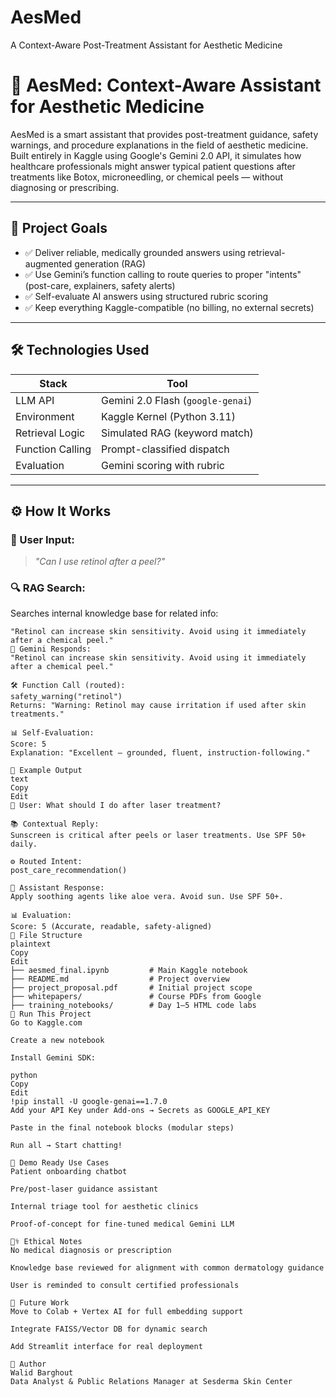 # AesMed
A Context-Aware Post-Treatment Assistant for Aesthetic Medicine
# 🧠 AesMed: Context-Aware Assistant for Aesthetic Medicine

AesMed is a smart assistant that provides post-treatment guidance, safety warnings, and procedure explanations in the field of aesthetic medicine. Built entirely in Kaggle using Google's Gemini 2.0 API, it simulates how healthcare professionals might answer typical patient questions after treatments like Botox, microneedling, or chemical peels — without diagnosing or prescribing.

---

## 🎯 Project Goals

- ✅ Deliver reliable, medically grounded answers using retrieval-augmented generation (RAG)
- ✅ Use Gemini’s function calling to route queries to proper "intents" (post-care, explainers, safety alerts)
- ✅ Self-evaluate AI answers using structured rubric scoring
- ✅ Keep everything Kaggle-compatible (no billing, no external secrets)

---

## 🛠️ Technologies Used

| Stack              | Tool                          |
|--------------------|-------------------------------|
| LLM API            | Gemini 2.0 Flash (`google-genai`) |
| Environment        | Kaggle Kernel (Python 3.11)    |
| Retrieval Logic    | Simulated RAG (keyword match)  |
| Function Calling   | Prompt-classified dispatch     |
| Evaluation         | Gemini scoring with rubric     |

---

## ⚙️ How It Works

### 🧾 User Input:
> *"Can I use retinol after a peel?"*

### 🔍 RAG Search:
Searches internal knowledge base for related info:
```text
"Retinol can increase skin sensitivity. Avoid using it immediately after a chemical peel."
🧠 Gemini Responds:
"Retinol can increase skin sensitivity. Avoid using it immediately after a chemical peel."

🛠️ Function Call (routed):
safety_warning("retinol")
Returns: "Warning: Retinol may cause irritation if used after skin treatments."

📊 Self-Evaluation:
Score: 5
Explanation: "Excellent — grounded, fluent, instruction-following."

💬 Example Output
text
Copy
Edit
💬 User: What should I do after laser treatment?

📚 Contextual Reply:
Sunscreen is critical after peels or laser treatments. Use SPF 50+ daily.

⚙️ Routed Intent:
post_care_recommendation()

🧠 Assistant Response:
Apply soothing agents like aloe vera. Avoid sun. Use SPF 50+.

📊 Evaluation:
Score: 5 (Accurate, readable, safety-aligned)
📁 File Structure
plaintext
Copy
Edit
├── aesmed_final.ipynb         # Main Kaggle notebook
├── README.md                  # Project overview
├── project_proposal.pdf       # Initial project scope
├── whitepapers/               # Course PDFs from Google
├── training_notebooks/        # Day 1–5 HTML code labs
🚀 Run This Project
Go to Kaggle.com

Create a new notebook

Install Gemini SDK:

python
Copy
Edit
!pip install -U google-genai==1.7.0
Add your API Key under Add-ons → Secrets as GOOGLE_API_KEY

Paste in the final notebook blocks (modular steps)

Run all → Start chatting!

🧪 Demo Ready Use Cases
Patient onboarding chatbot

Pre/post-laser guidance assistant

Internal triage tool for aesthetic clinics

Proof-of-concept for fine-tuned medical Gemini LLM

👨‍⚕️ Ethical Notes
No medical diagnosis or prescription

Knowledge base reviewed for alignment with common dermatology guidance

User is reminded to consult certified professionals

📌 Future Work
Move to Colab + Vertex AI for full embedding support

Integrate FAISS/Vector DB for dynamic search

Add Streamlit interface for real deployment

👋 Author
Walid Barghout
Data Analyst & Public Relations Manager at Sesderma Skin Center
